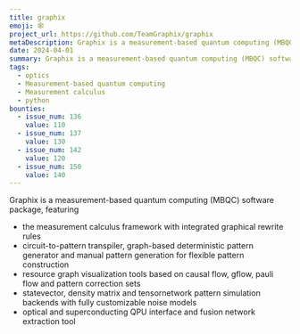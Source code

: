 ```yaml
---
title: graphix
emoji: 🕸️
project_url: https://github.com/TeamGraphix/graphix
metaDescription: Graphix is a measurement-based quantum computing (MBQC) software package
date: 2024-04-01
summary: Graphix is a measurement-based quantum computing (MBQC) software package
tags:
  - optics
  - Measurement-based quantum computing
  - Measurement calculus
  - python
bounties:
  - issue_num: 136
    value: 110
  - issue_num: 137
    value: 130
  - issue_num: 142
    value: 120
  - issue_num: 150
    value: 140
---
```


Graphix is a measurement-based quantum computing (MBQC) software package, featuring

- the measurement calculus framework with integrated graphical rewrite rules
- circuit-to-pattern transpiler, graph-based deterministic pattern generator and manual pattern generation for flexible pattern construction
- resource graph visualization tools based on causal flow, gflow, pauli flow and pattern correction sets
- statevector, density matrix and tensornetwork pattern simulation backends with fully customizable noise models
- optical and superconducting QPU interface and fusion network extraction tool
